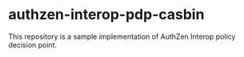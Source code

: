 # authzen-interop-pdp-casbin
This repository is a sample implementation of AuthZen Interop policy decision point.
